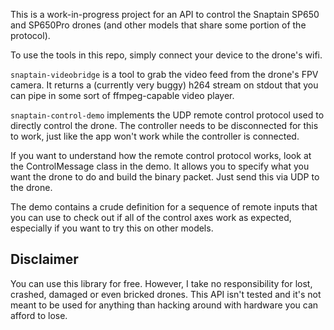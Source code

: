 This is a work-in-progress project for an API to control the Snaptain SP650 and
SP650Pro drones (and other models that share some portion of the protocol).

To use the tools in this repo, simply connect your device to the drone's wifi.

`snaptain-videobridge` is a tool to grab the video feed from the drone's FPV camera.
It returns a (currently very buggy) h264 stream on stdout that you can pipe in some
sort of ffmpeg-capable video player.

`snaptain-control-demo` implements the UDP remote control protocol used to directly
control the drone. The controller needs to be disconnected for this to work, just
like the app won't work while the controller is connected.

If you want to understand how the remote control protocol works, look at the
ControlMessage class in the demo. It allows you to specify what you want the drone
to do and build the binary packet. Just send this via UDP to the drone.

The demo contains a crude definition for a sequence of remote inputs that you can
use to check out if all of the control axes work as expected, especially if you
want to try this on other models.

## Disclaimer

You can use this library for free. However, I take no responsibility for lost,
crashed, damaged or even bricked drones. This API isn't tested and it's not meant
to be used for anything than hacking around with hardware you can afford to lose.
